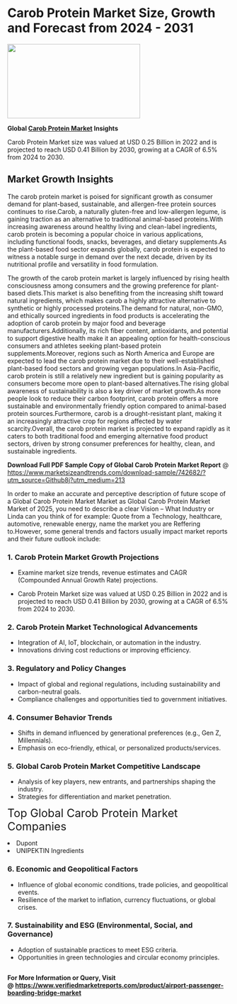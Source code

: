<H1>Carob Protein Market Size, Growth and Forecast from 2024 - 2031</H1><img class="aligncenter size-medium wp-image-584254" src="https://thirdeyenews.in/wp-content/uploads/2024/09/Global-Market-Research-300x168.jpeg" alt="" width="300" height="168" /><p><strong>Global&nbsp;<a href="https://www.marketsizeandtrends.com/download-sample/742682/?utm_source=Github8j?utm_medium=213">Carob Protein Market</a> Insights</strong></p><p>Carob Protein Market size was valued at USD 0.25 Billion in 2022 and is projected to reach USD 0.41 Billion by 2030, growing at a CAGR of 6.5% from 2024 to 2030.</p><p><h2>Market Growth Insights</h2> <p>The carob protein market is poised for significant growth as consumer demand for plant-based, sustainable, and allergen-free protein sources continues to rise.Carob, a naturally gluten-free and low-allergen legume, is gaining traction as an alternative to traditional animal-based proteins.With increasing awareness around healthy living and clean-label ingredients, carob protein is becoming a popular choice in various applications, including functional foods, snacks, beverages, and dietary supplements.As the plant-based food sector expands globally, carob protein is expected to witness a notable surge in demand over the next decade, driven by its nutritional profile and versatility in food formulation.</p> <p>The growth of the carob protein market is largely influenced by rising health consciousness among consumers and the growing preference for plant-based diets.This market is also benefiting from the increasing shift toward natural ingredients, which makes carob a highly attractive alternative to synthetic or highly processed proteins.The demand for natural, non-GMO, and ethically sourced ingredients in food products is accelerating the adoption of carob protein by major food and beverage manufacturers.Additionally, its rich fiber content, antioxidants, and potential to support digestive health make it an appealing option for health-conscious consumers and athletes seeking plant-based protein supplements.Moreover, regions such as North America and Europe are expected to lead the carob protein market due to their well-established plant-based food sectors and growing vegan populations.In Asia-Pacific, carob protein is still a relatively new ingredient but is gaining popularity as consumers become more open to plant-based alternatives.The rising global awareness of sustainability is also a key driver of market growth.As more people look to reduce their carbon footprint, carob protein offers a more sustainable and environmentally friendly option compared to animal-based protein sources.Furthermore, carob is a drought-resistant plant, making it an increasingly attractive crop for regions affected by water scarcity.Overall, the carob protein market is projected to expand rapidly as it caters to both traditional food and emerging alternative food product sectors, driven by strong consumer preferences for healthy, clean, and sustainable ingredients.</p> <p><span class=""><strong>Download Full PDF Sample Copy of Global Carob Protein Market Report</strong> @ <a href="https://www.marketsizeandtrends.com/download-sample/742682/?utm_source=Github8j?utm_medium=213" target="_blank">https://www.marketsizeandtrends.com/download-sample/742682/?utm_source=Github8j?utm_medium=213</a></span></p><p>In order to make an accurate and perceptive description of future scope of a Global&nbsp;Carob Protein Market Market as Global&nbsp;Carob Protein Market Market of 2025, you need to describe a clear Vision &ndash; What Industry or Linda can you think of for example: Quote from a Technology, healthcare, automotive, renewable energy, name the market you are Reffering to.However, some general trends and factors usually impact market reports and their future outlook include:</p><h3>1.&nbsp;<strong>Carob Protein Market Growth Projections</strong></h3><ul><li>Examine market size trends, revenue estimates and CAGR (Compounded Annual Growth Rate) projections.</li><li><p>Carob Protein Market size was valued at USD 0.25 Billion in 2022 and is projected to reach USD 0.41 Billion by 2030, growing at a CAGR of 6.5% from 2024 to 2030.</p></li></ul><h3>2.&nbsp;<strong>Carob Protein Market Technological Advancements</strong></h3><ul><li>Integration of AI, IoT, blockchain, or automation in the industry.</li><li>Innovations driving cost reductions or improving efficiency.</li></ul><h3>3.&nbsp;<strong>Regulatory and Policy Changes</strong></h3><ul><li>Impact of global and regional regulations, including sustainability and carbon-neutral goals.</li><li>Compliance challenges and opportunities tied to government initiatives.</li></ul><h3>4.&nbsp;<strong>Consumer Behavior Trends</strong></h3><ul><li>Shifts in demand influenced by generational preferences (e.g., Gen Z, Millennials).</li><li>Emphasis on eco-friendly, ethical, or personalized products/services.</li></ul><h3>5.&nbsp;<strong>Global Carob Protein Market Competitive Landscape</strong></h3><ul><li>Analysis of key players, new entrants, and partnerships shaping the industry.</li><li>Strategies for differentiation and market penetration.</li></ul><p data-pm-slice="1 1 []"><span style="color: inherit; font-family: inherit; font-size: 25px;">Top Global Carob Protein Market Companies</span></p><div class="" data-test-id=""><p><li>Dupont</li><li> UNIPEKTIN Ingredients</li></p></div><h3>6.&nbsp;<strong>Economic and Geopolitical Factors</strong></h3><ul><li>Influence of global economic conditions, trade policies, and geopolitical events.</li><li>Resilience of the market to inflation, currency fluctuations, or global crises.</li></ul><h3>7.&nbsp;<strong>Sustainability and ESG (Environmental, Social, and Governance)</strong></h3><ul><li>Adoption of sustainable practices to meet ESG criteria.</li><li>Opportunities in green technologies and circular economy principles.</li></ul><h2><strong style="font-size: 14px;">For More Information or Query, Visit @&nbsp;</strong><a style="background-color: #ffffff; font-size: 14px;" href="https://www.marketsizeandtrends.com/report/carob-protein-market/" target="_blank">https://www.verifiedmarketreports.com/product/airport-passenger-boarding-bridge-market</a></h2>